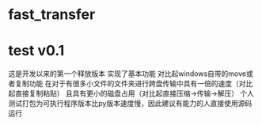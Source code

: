 # fast_transfer
# test v0.1
这是开发以来的第一个释放版本
实现了基本功能
对比起windows自带的move或者复制功能
在对于有很多小文件的文件夹进行跨盘传输中具有一倍的速度（对比起直接复制粘贴）
且具有更小的磁盘占用（对比起直接压缩->传输->解压）
个人测试打包为可执行程序版本比py版本速度慢，因此建议有能力的人直接使用源码运行
